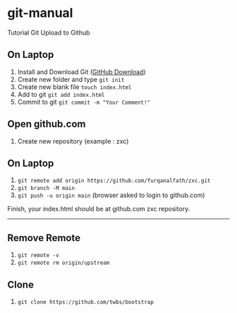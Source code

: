 # git-manual
Tutorial Git Upload to Github

## On Laptop
1. Install and Download Git ([GitHub Download](https://git-scm.com/downloads)) 
2. Create new folder and type 
`git init`
3. Create new blank file `touch index.html`
4. Add to git `git add index.html`
5. Commit to git `git commit -m "Your Comment!"`

## Open github.com
1. Create new repository (example : zxc)

## On Laptop
1. `git remote add origin https://github.com/furqanalfath/zxc.git`
2. `git branch -M main`
3. `git push -u origin main` (browser asked to login to github.com)

Finish, your index.html should be at github.com zxc repository.

---

## Remove Remote
1. `git remote -v`
2. `git remote rm origin/upstream`


## Clone
1. `git clone https://github.com/twbs/bootstrap`

